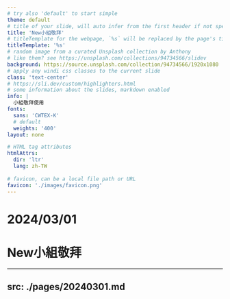 ```yaml
---
# try also 'default' to start simple
theme: default
# title of your slide, will auto infer from the first header if not specified
title: 'New小組敬拜'
# titleTemplate for the webpage, `%s` will be replaced by the page's title
titleTemplate: '%s'
# random image from a curated Unsplash collection by Anthony
# like them? see https://unsplash.com/collections/94734566/slidev
background: https://source.unsplash.com/collection/94734566/1920x1080
# apply any windi css classes to the current slide
class: 'text-center'
# https://sli.dev/custom/highlighters.html
# some information about the slides, markdown enabled
info: |
  小組敬拜使用
fonts:
  sans: 'CWTEX-K'
  # default
  weights: '400'
layout: none

# HTML tag attributes
htmlAttrs:
  dir: 'ltr'
  lang: zh-TW
  
# favicon, can be a local file path or URL
favicon: './images/favicon.png'
---
```


 # 2024/03/01
 # New小組敬拜

---
src: ./pages/20240301.md
---
